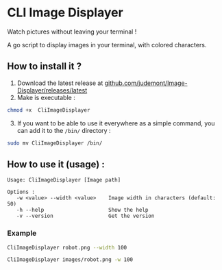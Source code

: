 # CLI Image Displayer
Watch pictures without leaving your terminal !
 
A go script to display images in your terminal, with colored characters.

## How to install it ?
1. Download the latest release at [github.com/judemont/Image-Displayer/releases/latest](https://github.com/judemont/Image-Displayer/releases/latest)
2. Make is executable :
```bash
chmod +x  CliImageDisplayer
```
3. If you want to be able to use it everywhere as a simple command, you can add it to the `/bin/` directory :
```bash
sudo mv CliImageDisplayer /bin/
```
## How to use it (usage) :
```
Usage: CliImageDisplayer [Image path]

Options :
   -w <value> --width <value>    Image width in characters (default: 50)
   -h --help                     Show the help
   -v --version                  Get the version
```
### Example
```bash
CliImageDisplayer robot.png --width 100
```
```bash
CliImageDisplayer images/robot.png -w 100
```
